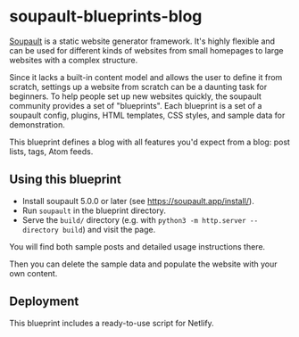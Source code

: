 # soupault-blueprints-blog

[Soupault](https://soupault.app) is a static website generator framework.
It's highly flexible and can be used for different kinds of websites
from small homepages to large websites with a complex structure.

Since it lacks a built-in content model and allows the user to define it from scratch,
settings up a website from scratch can be a daunting task for beginners.
To help people set up new websites quickly, the soupault community provides
a set of "blueprints". Each blueprint is a set of a soupault config,
plugins, HTML templates, CSS styles, and sample data for demonstration.

This blueprint defines a blog with all features you'd expect from a blog:
post lists, tags, Atom feeds.

## Using this blueprint

* Install soupault 5.0.0 or later (see https://soupault.app/install/).
* Run `soupault` in the blueprint directory.
* Serve the `build/` directory (e.g. with `python3 -m http.server --directory build`) and visit the page.

You will find both sample posts and detailed usage instructions there.

Then you can delete the sample data and populate the website with your own content.

## Deployment

This blueprint includes a ready-to-use script for Netlify.
 
